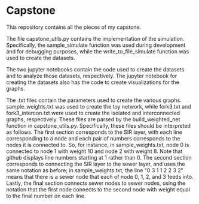 # Capstone

This repository contains all the pieces of my capstone.

The file capstone_utils.py contains the implementation of the simulation. Specifically, the sample_simulate function was used during development and for debugging purposes, while the write_to_file_simulate function was used to create the datasets.

The two jupyter notebooks contain the code used to create the datasets and to analyze those datasets, respectively. The jupyter notebook for creating the datasets also has the code to create visualizations for the graphs.

The .txt files contain the parameters used to create the various graphs. sample_weights.txt was used to create the toy network, while fork3.txt and fork3_intercon.txt were used to create the isolated and interconnected graphs, respectively. These files are parsed by the build_weighted_net function in capstone_utils.py. Specifically, these files should be interpreted as follows. The first section corresponds to the SIR layer, with each line corresponding to a node and each pair of numbers corresponds to the nodes it is connected to. So, for instance, in sample_weights.txt, node 0 is connected to node 1 with weight 10 and node 2 with weight 8. Note that github displays line numbers starting at 1 rather than 0. The second section corresponds to connecting the SIR layer to the sewer layer, and uses the same notation as before; in sample_weights.txt, the line "0 3    1 1    2 2    3 2" means that there is a sewer node that each of node 0, 1, 2, and 3 feeds into. Lastly, the final section connects sewer nodes to sewer nodes, using the notation that the first node connects to the second node with weight equal to the final number on each line.
